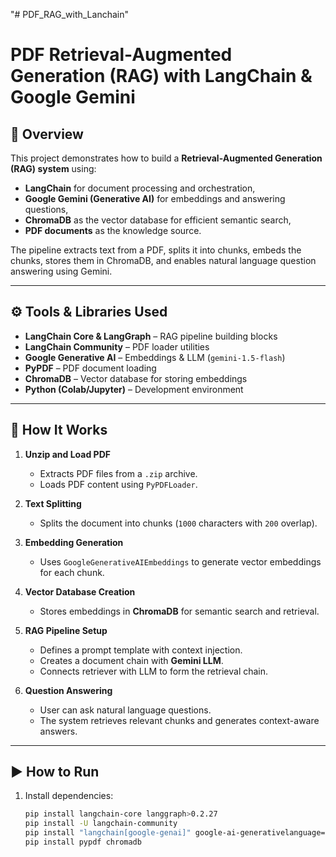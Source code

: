 "# PDF_RAG_with_Lanchain" 

# PDF Retrieval-Augmented Generation (RAG) with LangChain & Google Gemini

## 📌 Overview
This project demonstrates how to build a **Retrieval-Augmented Generation (RAG) system** using:
- **LangChain** for document processing and orchestration,
- **Google Gemini (Generative AI)** for embeddings and answering questions,
- **ChromaDB** as the vector database for efficient semantic search,
- **PDF documents** as the knowledge source.

The pipeline extracts text from a PDF, splits it into chunks, embeds the chunks, stores them in ChromaDB, and enables natural language question answering using Gemini.

---

## ⚙️ Tools & Libraries Used
- **LangChain Core & LangGraph** – RAG pipeline building blocks
- **LangChain Community** – PDF loader utilities
- **Google Generative AI** – Embeddings & LLM (`gemini-1.5-flash`)
- **PyPDF** – PDF document loading
- **ChromaDB** – Vector database for storing embeddings
- **Python (Colab/Jupyter)** – Development environment

---

## 🚀 How It Works
1. **Unzip and Load PDF**  
   - Extracts PDF files from a `.zip` archive.  
   - Loads PDF content using `PyPDFLoader`.  

2. **Text Splitting**  
   - Splits the document into chunks (`1000` characters with `200` overlap).  

3. **Embedding Generation**  
   - Uses `GoogleGenerativeAIEmbeddings` to generate vector embeddings for each chunk.  

4. **Vector Database Creation**  
   - Stores embeddings in **ChromaDB** for semantic search and retrieval.  

5. **RAG Pipeline Setup**  
   - Defines a prompt template with context injection.  
   - Creates a document chain with **Gemini LLM**.  
   - Connects retriever with LLM to form the retrieval chain.  

6. **Question Answering**  
   - User can ask natural language questions.  
   - The system retrieves relevant chunks and generates context-aware answers.  

---


## ▶️ How to Run
1. Install dependencies:
   ```bash
   pip install langchain-core langgraph>0.2.27
   pip install -U langchain-community
   pip install "langchain[google-genai]" google-ai-generativelanguage==0.6.15
   pip install pypdf chromadb
